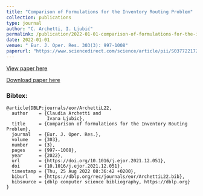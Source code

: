 ```yaml
---
title: "Comparison of Formulations for the Inventory Routing Problem"
collection: publications
type: journal
author: "C. Archetti, I. Ljubić"
permalink: /publication/2022-01-01-comparison-of-formulations-for-the-inventory-routing-problem
date: 2022-01-01
venue: " Eur. J. Oper. Res. 303(3): 997-1008"
paperurl: "https://www.sciencedirect.com/science/article/pii/S0377221721011073"
---
```


[View paper here](https://www.sciencedirect.com/science/article/pii/S0377221721011073)

[Download paper here]({{site.url}}/docs/publications/IRP.pdf)

### Bibtex:

```
@article{DBLP:journals/eor/ArchettiL22,
  author    = {Claudia Archetti and
               Ivana Ljubic},
  title     = {Comparison of formulations for the Inventory Routing Problem},
  journal   = {Eur. J. Oper. Res.},
  volume    = {303},
  number    = {3},
  pages     = {997--1008},
  year      = {2022},
  url       = {https://doi.org/10.1016/j.ejor.2021.12.051},
  doi       = {10.1016/j.ejor.2021.12.051},
  timestamp = {Thu, 25 Aug 2022 08:36:42 +0200},
  biburl    = {https://dblp.org/rec/journals/eor/ArchettiL22.bib},
  bibsource = {dblp computer science bibliography, https://dblp.org}
}
```

